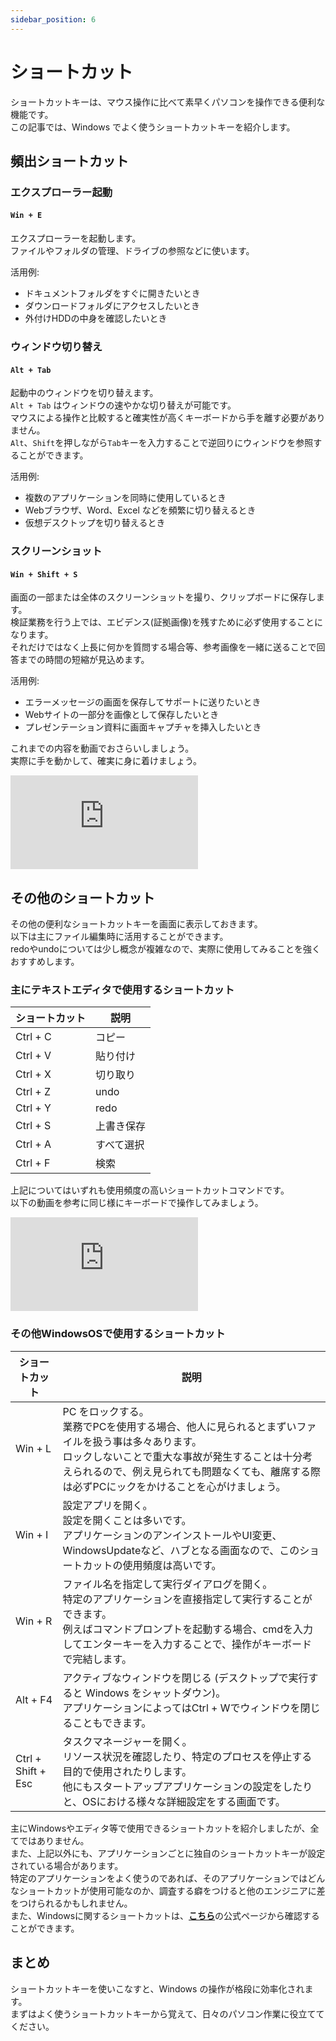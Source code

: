 ```yaml
---
sidebar_position: 6
---
```


# ショートカット

ショートカットキーは、マウス操作に比べて素早くパソコンを操作できる便利な機能です。  
この記事では、Windows でよく使うショートカットキーを紹介します。

## 頻出ショートカット
### エクスプローラー起動
#### `Win + E`
エクスプローラーを起動します。  
ファイルやフォルダの管理、ドライブの参照などに使います。

活用例:
- ドキュメントフォルダをすぐに開きたいとき
- ダウンロードフォルダにアクセスしたいとき
- 外付けHDDの中身を確認したいとき

### ウィンドウ切り替え
#### `Alt + Tab`
起動中のウィンドウを切り替えます。  
`Alt + Tab` はウィンドウの速やかな切り替えが可能です。  
マウスによる操作と比較すると確実性が高くキーボードから手を離す必要がありません。  
`Alt`、`Shift`を押しながら`Tab`キーを入力することで逆回りにウィンドウを参照することができます。

活用例:
- 複数のアプリケーションを同時に使用しているとき
- Webブラウザ、Word、Excel などを頻繁に切り替えるとき
- 仮想デスクトップを切り替えるとき

### スクリーンショット
#### `Win + Shift + S`
画面の一部または全体のスクリーンショットを撮り、クリップボードに保存します。  
検証業務を行う上では、エビデンス(証拠画像)を残すために必ず使用することになります。  
それだけではなく上長に何かを質問する場合等、参考画像を一緒に送ることで回答までの時間の短縮が見込めます。

活用例:
- エラーメッセージの画面を保存してサポートに送りたいとき
- Webサイトの一部分を画像として保存したいとき
- プレゼンテーション資料に画面キャプチャを挿入したいとき

これまでの内容を動画でおさらいしましょう。  
実際に手を動かして、確実に身に着けましょう。
<iframe class="youtube-16-9" src="https://www.youtube.com/embed/lzIusH-0IYg?si=BocZceJFz2p8Xrs6" title="YouTube video player" frameborder="0" allow="accelerometer; autoplay; clipboard-write; encrypted-media; gyroscope; picture-in-picture; web-share" referrerpolicy="strict-origin-when-cross-origin" allowfullscreen="true"></iframe>

## その他のショートカット

その他の便利なショートカットキーを画面に表示しておきます。  
以下は主にファイル編集時に活用することができます。  
redoやundoについては少し概念が複雑なので、実際に使用してみることを強くおすすめします。

### 主にテキストエディタで使用するショートカット
|ショートカット|説明|
|---|---|
|Ctrl + C|コピー|
|Ctrl + V|貼り付け|
|Ctrl + X|切り取り|
|Ctrl + Z|undo|
|Ctrl + Y|redo|
|Ctrl + S|上書き保存|
|Ctrl + A|すべて選択|
|Ctrl + F|検索|

上記についてはいずれも使用頻度の高いショートカットコマンドです。  
以下の動画を参考に同じ様にキーボードで操作してみましょう。  
<iframe class="youtube-16-9" src="https://www.youtube.com/embed/1PdWxx4eAfI?si=3yFDXj34t7JZqKSJ" title="YouTube video player" frameborder="0" allow="accelerometer; autoplay; clipboard-write; encrypted-media; gyroscope; picture-in-picture; web-share" referrerpolicy="strict-origin-when-cross-origin" allowfullscreen="true"></iframe>

### その他WindowsOSで使用するショートカット
|ショートカット|説明|
|---|---|
|Win + L|PC をロックする。<br />   業務でPCを使用する場合、他人に見られるとまずいファイルを扱う事は多々あります。<br />ロックしないことで重大な事故が発生することは十分考えられるので、例え見られても問題なくても、離席する際は必ずPCにックをかけることを心がけましょう。
|Win + I|設定アプリを開く。<br />設定を開くことは多いです。<br /> アプリケーションのアンインストールやUI変更、WindowsUpdateなど、ハブとなる画面なので、このショートカットの使用頻度は高いです。|
|Win + R|ファイル名を指定して実行ダイアログを開く。<br /> 特定のアプリケーションを直接指定して実行することができます。<br /> 例えばコマンドプロンプトを起動する場合、cmdを入力してエンターキーを入力することで、操作がキーボードで完結します。  |
|Alt + F4|アクティブなウィンドウを閉じる (デスクトップで実行すると Windows をシャットダウン)。<br /> アプリケーションによってはCtrl + Wでウィンドウを閉じることもできます。|
|Ctrl + Shift + Esc|タスクマネージャーを開く。<br /> リソース状況を確認したり、特定のプロセスを停止する目的で使用されたりします。<br /> 他にもスタートアップアプリケーションの設定をしたりと、OSにおける様々な詳細設定をする画面です。|

主にWindowsやエディタ等で使用できるショートカットを紹介しましたが、全てではありません。  
また、上記以外にも、アプリケーションごとに独自のショートカットキーが設定されている場合があります。  
特定のアプリケーションをよく使うのであれば、そのアプリケーションではどんなショートカットが使用可能なのか、調査する癖をつけると他のエンジニアに差をつけられるかもしれません。  
また、Windowsに関するショートカットは、[**こちら**](https://support.microsoft.com/ja-jp/windows/windows-%E3%81%AE%E3%82%AD%E3%83%BC%E3%83%9C%E3%83%BC%E3%83%89-%E3%82%B7%E3%83%A7%E3%83%BC%E3%83%88%E3%82%AB%E3%83%83%E3%83%88-dcc61a57-8ff0-cffe-9796-cb9706c75eec)の公式ページから確認することができます。

## まとめ
ショートカットキーを使いこなすと、Windows の操作が格段に効率化されます。  
まずはよく使うショートカットキーから覚えて、日々のパソコン作業に役立ててください。

